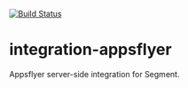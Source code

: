 [![Build Status](https://circleci.com/gh/segment-integrations/integration-appsflyer/tree/master.png?style=svg&circle-token=dc58ed950155037ab9ff74647047c684e7fb62ee)](https://circleci.com/gh/segment-integrations/integration-appsflyer/tree/master)

# integration-appsflyer

Appsflyer server-side integration for Segment.

